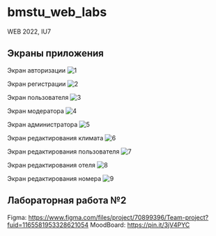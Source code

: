 # bmstu_web_labs
WEB 2022, IU7

## Экраны приложения
Экран авторизации
![1](https://user-images.githubusercontent.com/65854054/197335925-d953a99a-86dd-4418-9b7b-9613968192b7.png)

Экран регистрации
![2](https://user-images.githubusercontent.com/65854054/197335949-271494ff-bbbf-46f9-bfd4-38403306a931.png)

Экран пользователя
![3](https://user-images.githubusercontent.com/65854054/197381810-c21aa15a-7797-46d0-9047-f6d390f84a0a.png)

Экран модератора
![4](https://user-images.githubusercontent.com/65854054/197381815-56e4aeec-8eb7-4f08-bf07-5707cd7615c0.png)

Экран администратора
![5](https://user-images.githubusercontent.com/65854054/197381817-a2040751-811d-43a1-a076-ca52debac4d2.png)

Экран редактирования климата
![6](https://user-images.githubusercontent.com/65854054/197381847-d3f269fc-9d3b-463b-abb6-d8a8b259174a.png)

Экран редактирования пользователя
![7](https://user-images.githubusercontent.com/65854054/197381855-921dc694-9f76-4dbb-9273-23f88cafbf87.png)

Экран редактирования отеля
![8](https://user-images.githubusercontent.com/65854054/197381869-d553cfb8-55ce-48de-9571-145c7495bf69.png)

Экран редактирования номера
![9](https://user-images.githubusercontent.com/65854054/197381878-69c7e7e3-b0e0-49fa-ac93-3dbd30269810.png)

## Лабораторная работа №2
Figma: https://www.figma.com/files/project/70899396/Team-project?fuid=1165581953328621054
MoodBoard: https://pin.it/3jV4PYC
